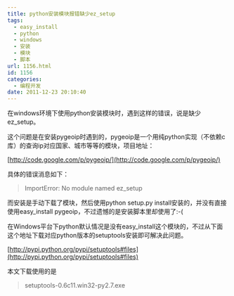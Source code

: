 ```yaml
---
title: python安装模块报错缺少ez_setup
tags:
  - easy_install
  - python
  - windows
  - 安装
  - 模块
  - 脚本
url: 1156.html
id: 1156
categories:
  - 编程开发
date: 2011-12-23 20:10:40
---
```


在windows环境下使用python安装模块时，遇到这样的错误，说是缺少ez_setup。  

这个问题是在安装pygeoip时遇到的，pygeoip是一个用纯python实现（不依赖c库）的查询ip对应国家、城市等等的模块，项目地址：  

[http://code.google.com/p/pygeoip/](http://code.google.com/p/pygeoip/)  

具体的错误消息如下：  

> ImportError: No module named ez_setup

而安装是手动下载了模块，然后使用python setup.py install安装的，并没有直接使用easy_install pygeoip，不过遗憾的是安装脚本里却使用了:-(  

在Windows平台下python默认情况是没有easy_install这个模块的，不过从下面这个地址下载对应python版本的setuptools安装即可解决此问题。  

[http://pypi.python.org/pypi/setuptools#files](http://pypi.python.org/pypi/setuptools#files)  

本文下载使用的是  

> setuptools-0.6c11.win32-py2.7.exe